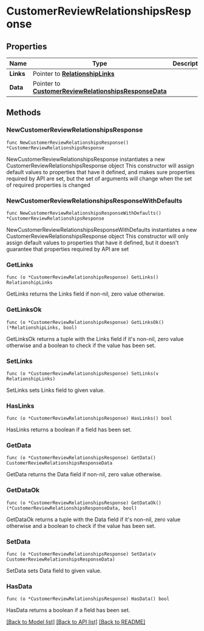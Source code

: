 # CustomerReviewRelationshipsResponse

## Properties

Name | Type | Description | Notes
------------ | ------------- | ------------- | -------------
**Links** | Pointer to [**RelationshipLinks**](RelationshipLinks.md) |  | [optional] 
**Data** | Pointer to [**CustomerReviewRelationshipsResponseData**](CustomerReviewRelationshipsResponseData.md) |  | [optional] 

## Methods

### NewCustomerReviewRelationshipsResponse

`func NewCustomerReviewRelationshipsResponse() *CustomerReviewRelationshipsResponse`

NewCustomerReviewRelationshipsResponse instantiates a new CustomerReviewRelationshipsResponse object
This constructor will assign default values to properties that have it defined,
and makes sure properties required by API are set, but the set of arguments
will change when the set of required properties is changed

### NewCustomerReviewRelationshipsResponseWithDefaults

`func NewCustomerReviewRelationshipsResponseWithDefaults() *CustomerReviewRelationshipsResponse`

NewCustomerReviewRelationshipsResponseWithDefaults instantiates a new CustomerReviewRelationshipsResponse object
This constructor will only assign default values to properties that have it defined,
but it doesn't guarantee that properties required by API are set

### GetLinks

`func (o *CustomerReviewRelationshipsResponse) GetLinks() RelationshipLinks`

GetLinks returns the Links field if non-nil, zero value otherwise.

### GetLinksOk

`func (o *CustomerReviewRelationshipsResponse) GetLinksOk() (*RelationshipLinks, bool)`

GetLinksOk returns a tuple with the Links field if it's non-nil, zero value otherwise
and a boolean to check if the value has been set.

### SetLinks

`func (o *CustomerReviewRelationshipsResponse) SetLinks(v RelationshipLinks)`

SetLinks sets Links field to given value.

### HasLinks

`func (o *CustomerReviewRelationshipsResponse) HasLinks() bool`

HasLinks returns a boolean if a field has been set.

### GetData

`func (o *CustomerReviewRelationshipsResponse) GetData() CustomerReviewRelationshipsResponseData`

GetData returns the Data field if non-nil, zero value otherwise.

### GetDataOk

`func (o *CustomerReviewRelationshipsResponse) GetDataOk() (*CustomerReviewRelationshipsResponseData, bool)`

GetDataOk returns a tuple with the Data field if it's non-nil, zero value otherwise
and a boolean to check if the value has been set.

### SetData

`func (o *CustomerReviewRelationshipsResponse) SetData(v CustomerReviewRelationshipsResponseData)`

SetData sets Data field to given value.

### HasData

`func (o *CustomerReviewRelationshipsResponse) HasData() bool`

HasData returns a boolean if a field has been set.


[[Back to Model list]](../README.md#documentation-for-models) [[Back to API list]](../README.md#documentation-for-api-endpoints) [[Back to README]](../README.md)


